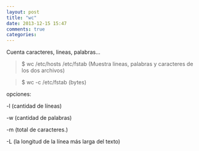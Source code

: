 ```yaml
---
layout: post
title: "wc"
date: 2013-12-15 15:47
comments: true
categories: 
---
```

Cuenta caracteres, lineas, palabras...

>$ wc /etc/hosts /etc/fstab (Muestra lineas, palabras y caracteres de los dos archivos)

>$ wc -c /etc/fstab (bytes)

opciones:

-l (cantidad de líneas)

-w (cantidad de palabras)

-m (total de caracteres.)

-L (la longitud de la línea más larga del texto)

